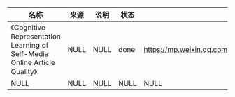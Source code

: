 |名称  |  来源   | 说明  |状态   | 备注  |
|  ----  | ----  |----  | ----  |----  |
| 《Cognitive Representation Learning of Self-Media Online Article Quality》  | NULL |NULL |done |https://mp.weixin.qq.com/s/cNgIuxMxB2Zu3RoaNpOVTQ |
| NULL  | NULL |NULL |NULL |NULL |
